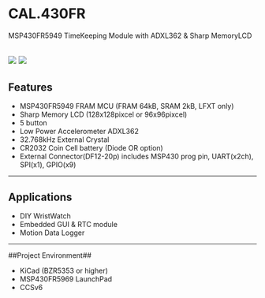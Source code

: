 # CAL.430FR #

MSP430FR5949 TimeKeeping Module with ADXL362 & Sharp MemoryLCD

![](https://lh4.googleusercontent.com/-BG61CUv3bKM/VRqzfOb5q5I/AAAAAAAAFn0/F0GhLBKIptw/s800/RIMG2595.JPG)
![](https://lh3.googleusercontent.com/-_zzxFwhlBzU/VR4Ijtf-UHI/AAAAAAAAFqk/2EWioBssr9U/s512/DSC01693.JPG)
----------

## Features ##

- MSP430FR5949 FRAM MCU (FRAM 64kB, SRAM 2kB, LFXT only)
- Sharp Memory LCD (128x128pixcel or 96x96pixcel)
- 5 button
- Low Power Accelerometer ADXL362
- 32.768kHz External Crystal
- CR2032 Coin Cell battery (Diode OR option)
- External Connector(DF12-20p) includes MSP430 prog pin, UART(x2ch), SPI(x1), GPIO(x9)

----------
## Applications ##

- DIY WristWatch
- Embedded GUI & RTC module
- Motion Data Logger

----------

##Project Environment##

- KiCad (BZR5353 or higher)
- MSP430FR5969 LaunchPad
- CCSv6

